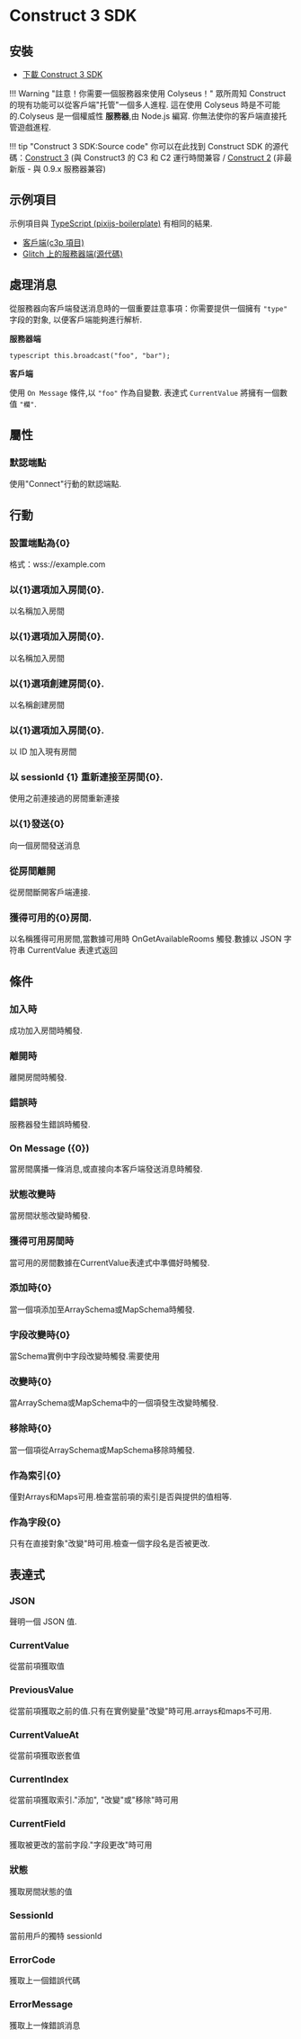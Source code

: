# Construct 3 SDK

## 安裝

- [下載 Construct 3 SDK](https://www.construct.net/en/make-games/addons/111/colyseus-multiplayer-client)

!!! Warning "註意！你需要一個服務器來使用 Colyseus！"
    眾所周知 Construct 的現有功能可以從客戶端"托管"一個多人進程. 這在使用 Colyseus 時是不可能的.Colyseus 是一個權威性 **服務器**,由 Node.js 編寫. 你無法使你的客戶端直接托管遊戲進程.

!!! tip "Construct 3 SDK:Source code"
    你可以在此找到 Construct SDK 的源代碼：[Construct 3](https://github.com/colyseus/colyseus-construct3) (與 Construct3 的 C3 和 C2 運行時間兼容 / [Construct 2](https://github.com/colyseus/colyseus-construct2) (非最新版 - 與 0.9.x 服務器兼容)

## 示例項目

示例項目與 [TypeScript (pixijs-boilerplate)](https://github.com/endel/colyseus-pixijs-boilerplate) 有相同的結果.

- [客戶端(c3p 項目)](/_downloads/ColyAgarClient-0-14-0.c3p)
- [Glitch 上的服務器端(源代碼)](https://glitch.com/~colyseus-construct3)


## 處理消息

從服務器向客戶端發送消息時的一個重要註意事項：你需要提供一個擁有 `"type"` 字段的對象, 以便客戶端能夠進行解析.

**服務器端**

```
typescript this.broadcast("foo", "bar");
```

**客戶端**

使用 `On Message` 條件,以 `"foo"` 作為自變數. 表達式 `CurrentValue` 將擁有一個數值 `"欄"`.


## 屬性

### 默認端點
使用"Connect"行動的默認端點.

## 行動

### 設置端點為{0}
格式：wss://example.com

### 以{1}選項加入房間{0}.
以名稱加入房間

### 以{1}選項加入房間{0}.
以名稱加入房間

### 以{1}選項創建房間{0}.
以名稱創建房間

### 以{1}選項加入房間{0}.
以 ID 加入現有房間

### 以 sessionId {1} 重新連接至房間{0}.
使用之前連接過的房間重新連接

### 以{1}發送{0}
向一個房間發送消息

### 從房間離開
從房間斷開客戶端連接.

### 獲得可用的{0}房間.
以名稱獲得可用房間,當數據可用時 OnGetAvailableRooms 觸發.數據以 JSON 字符串 CurrentValue 表達式返回

## 條件

### 加入時
成功加入房間時觸發.

### 離開時
離開房間時觸發.

### 錯誤時
服務器發生錯誤時觸發.

### On Message ({0})
當房間廣播一條消息,或直接向本客戶端發送消息時觸發.

### 狀態改變時
當房間狀態改變時觸發.

### 獲得可用房間時
當可用的房間數據在CurrentValue表達式中準備好時觸發.

### 添加時{0}
當一個項添加至ArraySchema或MapSchema時觸發.

### 字段改變時{0}
當Schema實例中字段改變時觸發.需要使用

### 改變時{0}
當ArraySchema或MapSchema中的一個項發生改變時觸發.

### 移除時{0}
當一個項從ArraySchema或MapSchema移除時觸發.

### 作為索引{0}
僅對Arrays和Maps可用.檢查當前項的索引是否與提供的值相等.

### 作為字段{0}
只有在直接對象"改變"時可用.檢查一個字段名是否被更改.

## 表達式

### JSON
聲明一個 JSON 值.

### CurrentValue
從當前項獲取值

### PreviousValue
從當前項獲取之前的值.只有在實例變量"改變"時可用.arrays和maps不可用.

### CurrentValueAt
從當前項獲取嵌套值

### CurrentIndex
從當前項獲取索引."添加", "改變"或"移除"時可用

### CurrentField
獲取被更改的當前字段."字段更改"時可用

### 狀態
獲取房間狀態的值

### SessionId
當前用戶的獨特 sessionId

### ErrorCode
獲取上一個錯誤代碼

### ErrorMessage
獲取上一條錯誤消息

